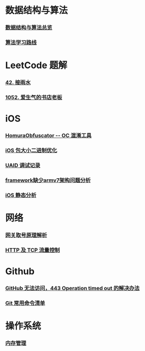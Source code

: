 # 数据结构与算法

### [数据结构与算法总览](https://imanarron.github.io/datastructoverview)

### [算法学习路线](https://imanarron.github.io/algorithmpath)

# LeetCode 题解

### [42. 接雨水](https://imanarron.github.io/trapping-rain-water)

### [1052. 爱生气的书店老板](https://imanarron.github.io/grumpy-bookstore-owner)


# iOS

### [HomuraObfuscator -- OC 混淆工具](https://imanarron.github.io/homuraobfuscator)

### [iOS 包大小二进制优化](https://imanarron.github.io/ios-app-binary-optimization)

### [UAID 调试记录](https://imanarron.github.io/uaiddebug)

### [framework缺少armv7架构问题分析](https://imanarron.github.io/frameworklostarmv7)

### [iOS 静态分析](https://imanarron.github.io/ios_static_analysis)

# 网络

### [网关取号原理解析](https://imanarron.github.io/oneloginprinciple)

### [HTTP 及 TCP 流量控制](https://imanarron.github.io/http-tcp)

# Github

### [GitHub 无法访问，443 Operation timed out 的解决办法](https://imanarron.github.io/github-443-resolution)

### [Git 常用命令清单](https://imanarron.github.io/git-cheat-sheet)

# 操作系统

### [内存管理](https://imanarron.github.io/memory-management)